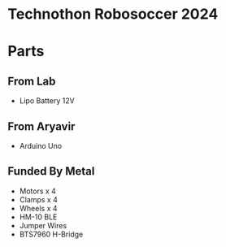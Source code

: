 # Technothon Robosoccer 2024

# Parts

## From Lab
- Lipo Battery 12V

## From Aryavir
- Arduino Uno

## Funded By Metal
- Motors x 4
- Clamps x 4
- Wheels x 4
- HM-10 BLE
- Jumper Wires
- BTS7960 H-Bridge